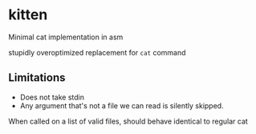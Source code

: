 # kitten
Minimal cat implementation in asm


stupidly overoptimized replacement for `cat` command

## Limitations

* Does not take stdin
* Any argument that's not a file we can read is silently skipped.

When called on a list of valid files, should behave identical to regular cat
